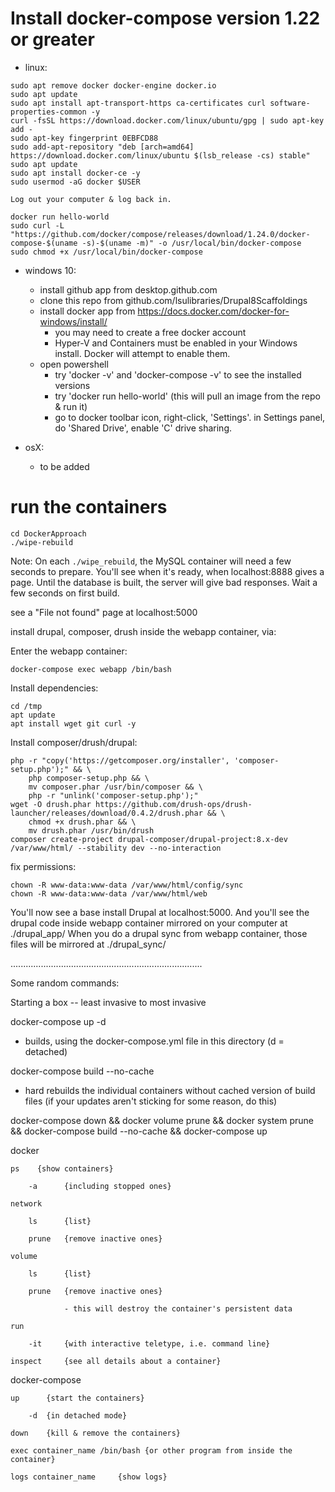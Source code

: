 # Install docker-compose version 1.22 or greater

  - linux:

```
sudo apt remove docker docker-engine docker.io
sudo apt update
sudo apt install apt-transport-https ca-certificates curl software-properties-common -y
curl -fsSL https://download.docker.com/linux/ubuntu/gpg | sudo apt-key add -
sudo apt-key fingerprint 0EBFCD88
sudo add-apt-repository "deb [arch=amd64] https://download.docker.com/linux/ubuntu $(lsb_release -cs) stable"
sudo apt update
sudo apt install docker-ce -y
sudo usermod -aG docker $USER
```
```
Log out your computer & log back in.
```
```
docker run hello-world
sudo curl -L "https://github.com/docker/compose/releases/download/1.24.0/docker-compose-$(uname -s)-$(uname -m)" -o /usr/local/bin/docker-compose
sudo chmod +x /usr/local/bin/docker-compose
```

  - windows 10:

    - install github app from desktop.github.com
    - clone this repo from github.com/lsulibraries/Drupal8Scaffoldings
    - install docker app from https://docs.docker.com/docker-for-windows/install/   
        - you may need to create a free docker account
        - Hyper-V and Containers must be enabled in your Windows install.  Docker will attempt to enable them.
    - open powershell
        - try 'docker -v' and 'docker-compose -v' to see the installed versions
        - try 'docker run hello-world' (this will pull an image from the repo & run it)
        - go to docker toolbar icon, right-click, 'Settings'. in Settings panel, do 'Shared Drive', enable 'C' drive sharing.

  - osX:

    - to be added

# run the containers

```
cd DockerApproach
./wipe-rebuild
```

Note:  On each `./wipe_rebuild`, the MySQL container will need a few seconds to prepare.  You'll see when it's ready, when localhost:8888 gives a page.  Until the database is built, the server will give bad responses.  Wait a few seconds on first build.

see a "File not found" page at localhost:5000

install drupal, composer, drush inside the webapp container, via:

Enter the webapp container:

```
docker-compose exec webapp /bin/bash
```

Install dependencies:

```
cd /tmp 
apt update
apt install wget git curl -y
```

Install composer/drush/drupal:
```
php -r "copy('https://getcomposer.org/installer', 'composer-setup.php');" && \
    php composer-setup.php && \
    mv composer.phar /usr/bin/composer && \
    php -r "unlink('composer-setup.php');"
wget -O drush.phar https://github.com/drush-ops/drush-launcher/releases/download/0.4.2/drush.phar && \
    chmod +x drush.phar && \
    mv drush.phar /usr/bin/drush
composer create-project drupal-composer/drupal-project:8.x-dev /var/www/html/ --stability dev --no-interaction
```

fix permissions:

```
chown -R www-data:www-data /var/www/html/config/sync
chown -R www-data:www-data /var/www/html/web
```

You'll now see a base install Drupal at localhost:5000.
And you'll see the drupal code inside webapp container mirrored on your computer at ./drupal_app/
When you do a drupal sync from webapp container, those files will be mirrored at ./drupal_sync/



............................................................................

Some random commands:

 Starting a box -- least invasive to most invasive

docker-compose up -d
 
  - builds, using the docker-compose.yml file in this directory (d = detached)

docker-compose build --no-cache

  - hard rebuilds the individual containers without cached version of build files (if your updates aren't sticking for some reason, do this)

docker-compose down && docker volume prune && docker system prune && docker-compose build --no-cache && docker-compose up

docker

    ps    {show containers}

        -a      {including stopped ones}

    network     

        ls      {list}

        prune   {remove inactive ones}

    volume

        ls      {list}

        prune   {remove inactive ones}

                - this will destroy the container's persistent data

    run

        -it     {with interactive teletype, i.e. command line}

    inspect     {see all details about a container}


docker-compose

    up      {start the containers}

        -d  {in detached mode}

    down    {kill & remove the containers}

    exec container_name /bin/bash {or other program from inside the container}

    logs container_name     {show logs}
